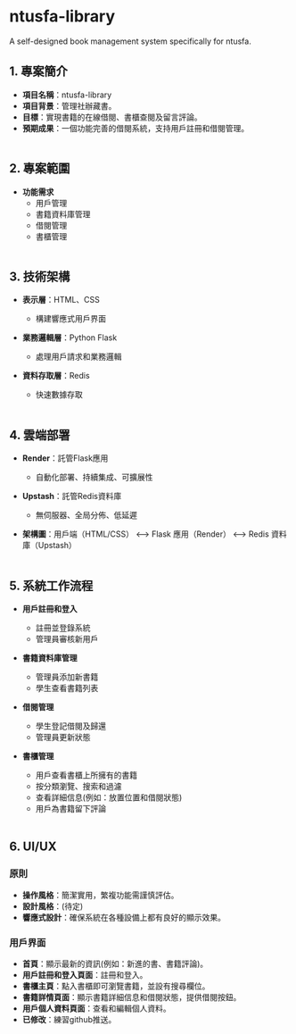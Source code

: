 # ntusfa-library
A self-designed book management system specifically for ntusfa.

## 1. 專案簡介
- **項目名稱**：ntusfa-library
- **項目背景**：管理社辦藏書。
- **目標**：實現書籍的在線借閱、書櫃查閱及留言評論。
- **預期成果**：一個功能完善的借閱系統，支持用戶註冊和借閱管理。
<br/><br/>

## 2. 專案範圍
- **功能需求**
  - 用戶管理
  - 書籍資料庫管理
  - 借閱管理
  - 書櫃管理
<br/><br/>

## 3. 技術架構
- **表示層**：HTML、CSS
  - 構建響應式用戶界面

- **業務邏輯層**：Python Flask
  - 處理用戶請求和業務邏輯

- **資料存取層**：Redis
  - 快速數據存取
<br/><br/>

## 4. 雲端部署
- **Render**：託管Flask應用
  - 自動化部署、持續集成、可擴展性

- **Upstash**：託管Redis資料庫
  - 無伺服器、全局分佈、低延遲
 
- **架構圖**：用戶端（HTML/CSS） <--> Flask 應用（Render） <--> Redis 資料庫（Upstash）
<br/><br/>

## 5. 系統工作流程
- **用戶註冊和登入**
  - 註冊並登錄系統
  - 管理員審核新用戶

- **書籍資料庫管理**
  - 管理員添加新書籍
  - 學生查看書籍列表

- **借閱管理**
  - 學生登記借閱及歸還
  - 管理員更新狀態

- **書櫃管理**
  - 用戶查看書櫃上所擁有的書籍 
  - 按分類瀏覽、搜索和過濾 
  - 查看詳細信息(例如：放置位置和借閱狀態)
  - 用戶為書籍留下評論 
<br/><br/>

## 6. UI/UX
### 原則
- **操作風格**：簡潔實用，繁複功能需謹慎評估。
- **設計風格**：(待定)
- **響應式設計**：確保系統在各種設備上都有良好的顯示效果。

### 用戶界面
- **首頁**：顯示最新的資訊(例如：新進的書、書籍評論)。
- **用戶註冊和登入頁面**：註冊和登入。
- **書櫃主頁**：點入書櫃即可瀏覽書籍，並設有搜尋欄位。
- **書籍詳情頁面**：顯示書籍詳細信息和借閱狀態，提供借閱按鈕。
- **用戶個人資料頁面**：查看和編輯個人資料。
- **已修改**：練習github推送。